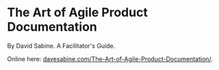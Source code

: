 # The Art of Agile Product Documentation

By David Sabine.  A Facilitator's Guide.

Online here: <a href="//davesabine.com/The-Art-of-Agile-Product-Documentation/">davesabine.com/The-Art-of-Agile-Product-Documentation/</a>.

